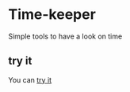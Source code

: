 # Time-keeper
 Simple tools to have a look on time
## try it
You can [try it](https://cedricrey.github.io/timeKeepr/)